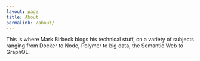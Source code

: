 ```yaml
---
layout: page
title: About
permalink: /about/
---
```


This is where Mark Birbeck blogs his technical stuff, on a variety of subjects ranging from Docker to Node, Polymer to big data, the Semantic Web to GraphQL.